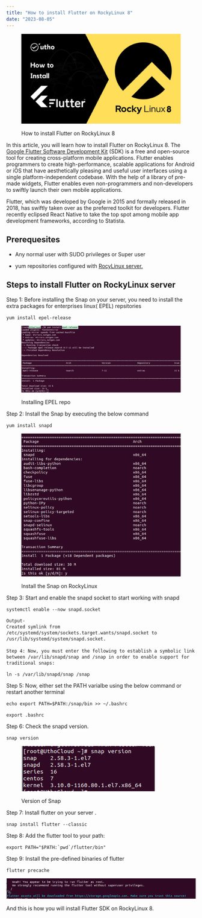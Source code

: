 ```yaml
---
title: "How to install Flutter on RockyLinux 8"
date: "2023-08-05"
---
```


<figure>

![How to install Flutter on RockyLinux 8](images/How-to-install-Flutter-on-RockyLinux-8.jpg)

<figcaption>

How to install Flutter on RockyLinux 8

</figcaption>

</figure>

In this article, you will learn how to install Flutter on RockyLinux 8. The [Google Flutter Software Development Kit](https://www.google.com/url?sa=t&rct=j&q=&esrc=s&source=web&cd=&cad=rja&uact=8&ved=2ahUKEwjDkcjXh87_AhXwTWwGHT1DAWkQFnoECCwQAQ&url=https%3A%2F%2Fen.wikipedia.org%2Fwiki%2FFlutter_(software)&usg=AOvVaw1z7ttZfRm6kiLnu3vpU37s&opi=89978449) (SDK) is a free and open-source tool for creating cross-platform mobile applications. Flutter enables programmers to create high-performance, scalable applications for Android or iOS that have aesthetically pleasing and useful user interfaces using a single platform-independent codebase. With the help of a library of pre-made widgets, Flutter enables even non-programmers and non-developers to swiftly launch their own mobile applications.

Flutter, which was developed by Google in 2015 and formally released in 2018, has swiftly taken over as the preferred toolkit for developers. Flutter recently eclipsed React Native to take the top spot among mobile app development frameworks, according to Statista.

## Prerequesites

- Any normal user with SUDO privileges or Super user

- yum repositories configured with [RocyLinux server.](https://utho.com/docs/tutorial/microhost-product-details/)

## Steps to install Flutter on RockyLinux server

Step 1: Before installing the Snap on your server, you need to install the extra packages for enterprises linux( EPEL) repsitories

```
yum install epel-release
```
<figure>

![Installing EPEL repo ](images/image-1176.png)

<figcaption>

Installing EPEL repo

</figcaption>

</figure>

Step 2: Install the Snap by executing the below command

```
yum install snapd
```
<figure>

![Install the Snap on Centos](images/image-1177.png)

<figcaption>

Install the Snap on RockyLinux

</figcaption>

</figure>

Step 3: Start and enable the snapd socket to start working with snapd

```
systemctl enable --now snapd.socket
```
```
Output-
Created symlink from /etc/systemd/system/sockets.target.wants/snapd.socket to /usr/lib/systemd/system/snapd.socket.

Step 4: Now, you must enter the following to establish a symbolic link between /var/lib/snapd/snap and /snap in order to enable support for traditional snaps:
```

```
ln -s /var/lib/snapd/snap /snap
```
Step 5: Now, either set the PATH varialbe using the below command or restart another terminal

```
echo export PATH=$PATH:/snap/bin >> ~/.bashrc
```
```
export .bashrc
```
Step 6: Check the snapd version.

```
snap version
```
<figure>

![](images/image-1178.png)

<figcaption>

Version of Snap

</figcaption>

</figure>

Step 7: Install flutter on your server .

```
snap install flutter --classic
```
Step 8: Add the flutter tool to your path:

```
export PATH="$PATH:`pwd`/flutter/bin"
```
Step 9: Install the pre-defined binaries of flutter

```
flutter precache
```
![](images/image-1179.png)

And this is how you will install Flutter SDK on RockyLinux 8.
